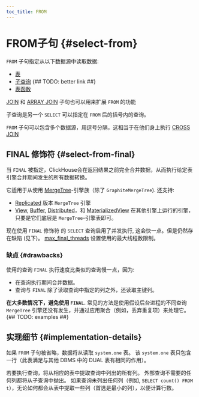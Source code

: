 ```yaml
---
toc_title: FROM
---
```


# FROM子句 {#select-from}

`FROM` 子句指定从以下数据源中读取数据:

-   [表](../../../engines/table-engines/index.md)
-   [子查询](../../../sql-reference/statements/select/index.md) {## TODO: better link ##}
-   [表函数](../../../sql-reference/table-functions/index.md#table-functions)

[JOIN](../../../sql-reference/statements/select/join.md) 和 [ARRAY JOIN](../../../sql-reference/statements/select/array-join.md) 子句也可以用来扩展 `FROM` 的功能

子查询是另一个 `SELECT` 可以指定在 `FROM` 后的括号内的查询。

`FROM` 子句可以包含多个数据源，用逗号分隔，这相当于在他们身上执行 [CROSS JOIN](../../../sql-reference/statements/select/join.md) 

## FINAL 修饰符 {#select-from-final}

当 `FINAL` 被指定，ClickHouse会在返回结果之前完全合并数据，从而执行给定表引擎合并期间发生的所有数据转换。

它适用于从使用 [MergeTree](../../../engines/table-engines/mergetree-family/mergetree.md)-引擎族（除了 `GraphiteMergeTree`). 还支持:

-   [Replicated](../../../engines/table-engines/mergetree-family/replication.md) 版本 `MergeTree` 引擎
-   [View](../../../engines/table-engines/special/view.md), [Buffer](../../../engines/table-engines/special/buffer.md), [Distributed](../../../engines/table-engines/special/distributed.md)，和 [MaterializedView](../../../engines/table-engines/special/materializedview.md) 在其他引擎上运行的引擎，只要是它们底层是 `MergeTree`-引擎表即可。

现在使用 `FINAL` 修饰符 的 `SELECT` 查询启用了并发执行, 这会快一点。但是仍然存在缺陷 (见下)。  [max_final_threads](../../../operations/settings/settings.md#max-final-threads) 设置使用的最大线程数限制。

### 缺点 {#drawbacks}

使用的查询 `FINAL` 执行速度比类似的查询慢一点，因为:

-   在查询执行期间合并数据。
-   查询与 `FINAL` 除了读取查询中指定的列之外，还读取主键列。

**在大多数情况下，避免使用 `FINAL`.** 常见的方法是使用假设后台进程的不同查询 `MergeTree` 引擎还没有发生，并通过应用聚合（例如，丢弃重复项）来处理它。 {## TODO: examples ##}

## 实现细节 {#implementation-details}

如果 `FROM` 子句被省略，数据将从读取 `system.one` 表。
该 `system.one` 表只包含一行（此表满足与其他 DBMS 中的 DUAL 表有相同的作用）。

若要执行查询，将从相应的表中提取查询中列出的所有列。 外部查询不需要的任何列都将从子查询中抛出。
如果查询未列出任何列（例如, `SELECT count() FROM t`），无论如何都会从表中提取一些列（首选是最小的列），以便计算行数。
